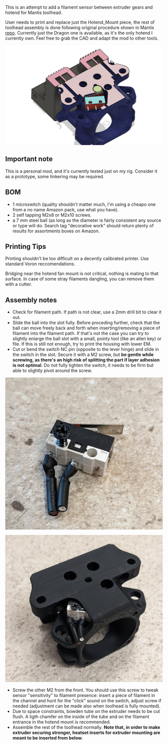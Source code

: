 This is an attempt to add a filament sensor between extruder gears and hotend for Mantis toolhead.

User needs to print and replace just the Hotend_Mount piece, the rest of toolhead assembly is done following original procedure shown in Mantis [repo](https://github.com/mandryd/VoronUsers/tree/master/printer_mods/Long/Mantis_Dual_5015).
Currently just the Dragon one is available, as it's the only hotend I currently own. Feel free to grab the CAD and adapt the mod to other tools.

![Cutout View](./Images/SensorizedCutout.PNG)


## Important note
This is a personal mod, and it's currently tested just on my rig. Consider it as a prototype, some tinkering may be required.

## BOM
- 1 microswitch (quality shouldn't matter much, I'm using a cheapo one from a no name Amazon pack, use what you have).
- 2 self tapping M2x8 or M2x10 screws. 
- a 7 mm steel ball (as long as the diameter is fairly consistent any source or type will do. Search tag "decorative work" should return plenty of results for assortments boxes on Amazon.

## Printing Tips
Printing shouldn't be too difficult on a decently calibrated printer. Use standard Voron reccomendations.

Bridging near the hotend fan mount is not critical, nothing is mating to that surface. In case of some stray filaments dangling, you can remove them with a cutter.

## Assembly notes
- Check for filament path. If path is not clear, use a 2mm drill bit to clear it out.
- Slide the ball into the slot fully. Before proceding further, check that the ball can move freely back and forth when inserting/removing a piece of filament into the filament path.
If that's not the case you can try to slightly enlarge the ball slot with a small, pointy tool (like an allen key) or file.
If this is still not enough, try to print the housing with lower EM.
- Cut or bend the switch NC pin (opposite to the lever hinge) and slide in the switch in the slot. Secure it with a M2 screw, but **be gentle while screwing, as there's an high risk of splitting the part if layer adhesion is not optimal**. 
Do not fully tighten the switch, it needs to be firm but able to slightly pivot around the screw.

![Zoomed-in switch](./Images/Switch.jpg)

![Mounted Switch](./Images/Install.jpg)


- Screw the other M2 from the front. 
You should use this screw to tweak sensor "sensitivity" to filament presence: insert a piece of filament in the channel and hunt for the "click" sound on the switch, adjust screw if needed (adjustment can be made also when toolhead is fully mounted).
- Due to space constraints, bowden tube on the extruder needs to be cut flush. A ligth chamfer on the inside of the tube and on the filament entrance in the hotend mount is recommended.
- Assemble the rest of the toolhead normally. **Note that, in order to make extruder securing stronger, heatset inserts for extruder mounting are meant to be inserted from below**.
